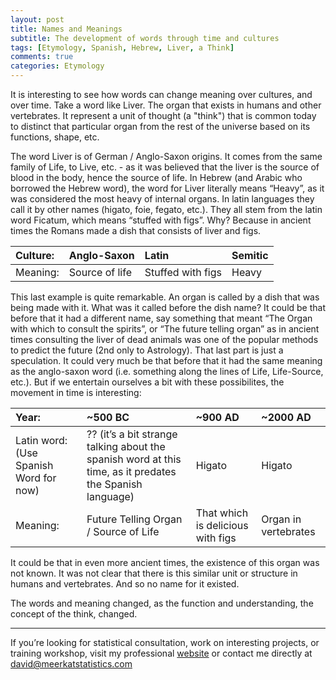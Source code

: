 ```yaml
---
layout: post
title: Names and Meanings
subtitle: The development of words through time and cultures
tags: [Etymology, Spanish, Hebrew, Liver, a Think]
comments: true
categories: Etymology
---
```


It is interesting to see how words can change meaning over cultures, and over time.
Take a word like Liver. The organ that exists in humans and other vertebrates. It represent a unit of thought (a "think") that is common today to distinct that particular organ from the rest of the universe based on its functions, shape, etc. 

The word Liver is of German / Anglo-Saxon origins. It comes from the same family of Life, to Live, etc. - as it was believed that the liver is the source of blood in the body, hence the source of life. 
In Hebrew (and Arabic who borrowed the Hebrew word), the word for Liver literally means “Heavy”, as it was considered the most heavy of internal organs. In latin languages they call it by other names (higato, foie, fegato, etc.). They all stem from the latin word Ficatum, which means “stuffed with figs”. Why? Because in ancient times the Romans made a dish that consists of liver and figs. 


| Culture: | Anglo-Saxon | Latin | Semitic |
| :------ |:--- | :--- | :--- |
| Meaning: | Source of life | Stuffed with figs | Heavy |


This last example is quite remarkable. An organ is called by a dish that was being made with it.  What was it called before the dish name? It could be that before that it had a different name, say something that meant “The Organ with which to consult the spirits”, or “The future telling organ” as in ancient times consulting the liver of dead animals was one of the popular methods to predict the future (2nd only to Astrology). That last part is just a speculation. It could very much be that before that it had the same meaning as the anglo-saxon word (i.e. something along the lines of Life, Life-Source, etc.). But if we entertain ourselves a bit with these possibilites, the movement in time is interesting: 


| Year: | ~500 BC | ~900 AD | ~2000 AD |
| :------ |:--- | :--- | :--- |
| Latin word: (Use Spanish Word for now) | ?? (it’s a bit strange talking about the spanish word at this time, as it predates the Spanish language) | Higato | Higato |
| Meaning: | Future Telling Organ / Source of Life | That which is delicious with figs | Organ in vertebrates |


It could be that in even more ancient times, the existence of this organ was not known. It was not clear that there is this similar unit or structure in humans and vertebrates. And so no name for it existed. 

The words and meaning changed, as the function and understanding, the concept of the think, changed. 

***
If you’re looking for statistical consultation, work on interesting projects, or training workshop, visit my professional [website](https://meerkatstatistics.com/)  or contact me directly at <david@meerkatstatistics.com>